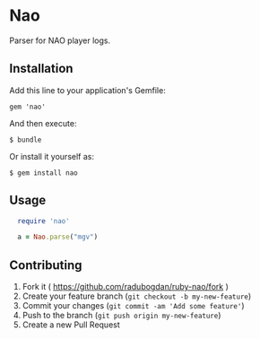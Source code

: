 # Nao

Parser for NAO player logs.

## Installation

Add this line to your application's Gemfile:

    gem 'nao'

And then execute:

    $ bundle

Or install it yourself as:

    $ gem install nao

## Usage

```ruby
  require 'nao'

  a = Nao.parse("mgv")
```

## Contributing

1. Fork it ( https://github.com/radubogdan/ruby-nao/fork )
2. Create your feature branch (`git checkout -b my-new-feature`)
3. Commit your changes (`git commit -am 'Add some feature'`)
4. Push to the branch (`git push origin my-new-feature`)
5. Create a new Pull Request
